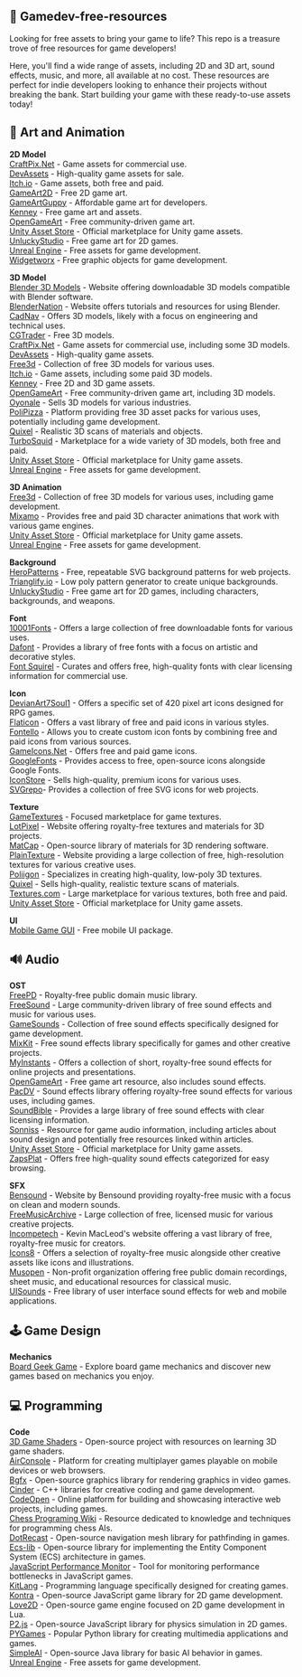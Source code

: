 ## 🧱 Gamedev-free-resources  

Looking for free assets to bring your game to life? This repo is a treasure trove of free resources for game developers!  

Here, you'll find a wide range of assets, including 2D and 3D art, sound effects, music, and more, all available at no cost. These resources are perfect for indie developers looking to enhance their projects without breaking the bank. Start building your game with these ready-to-use assets today!  

## 🎨 Art and Animation

**2D Model**  
[CraftPix.Net](https://craftpix.net/) - Game assets for commercial use.  
[DevAssets](https://devassets.com/) - High-quality game assets for sale.  
[Itch.io](https://itch.io/game-assets) - Game assets, both free and paid.  
[GameArt2D](https://www.gameart2d.com/freebies.html) - Free 2D game art.  
[GameArtGuppy](https://www.gameartguppy.com/) - Affordable game art for developers.  
[Kenney](https://kenney.nl/assets) - Free game art and assets.  
[OpenGameArt](https://opengameart.org/) - Free community-driven game art.  
[Unity Asset Store](https://assetstore.unity.com/) - Official marketplace for Unity game assets.  
[UnluckyStudio](https://unluckystudio.com/category/freegameart/) - Free game art for 2D games.  
[Unreal Engine](https://www.unrealengine.com/marketplace/en-US/store) -  Free assets for game development.  
[Widgetworx](https://www.widgetworx.com/projects/sl.html) - Free graphic objects for game development.  

 **3D Model**  
[Blender 3D Models](https://www.blender-models.com/) - Website offering downloadable 3D models compatible with Blender software.  
[BlenderNation](https://www.blendernation.com/category/art/free-blender-models/) - Website offers tutorials and resources for using Blender.  
[CadNav](https://www.cadnav.com/3d-models/) - Offers 3D models, likely with a focus on engineering and technical uses.  
[CGTrader](https://www.cgtrader.com/3d-models/animals?free=1) - Free 3D models.  
[CraftPix.Net](https://craftpix.net/) - Game assets for commercial use, including some 3D models.  
[DevAssets](https://devassets.com/) -   High-quality game assets.  
[Free3d](https://free3d.com/) - Collection of free 3D models for various uses.  
[Itch.io](https://itch.io/game-assets) - Game assets, including some paid 3D models.  
[Kenney](https://kenney.nl/assets) -  Free 2D and 3D game assets.  
[OpenGameArt](https://opengameart.org/) - Free community-driven game art, including 3D models.  
[Oyonale](http://www.oyonale.com/modeles.php?lang=en) - Sells 3D models for various industries.  
[PoliPizza](https://poly.pizza/) - Platform providing free 3D asset packs for various uses, potentially including game development.  
[Quixel](https://quixel.com/megascans/home) - Realistic 3D scans of materials and objects.  
[TurboSquid](https://www.turbosquid.com/) - Marketplace for a wide variety of 3D models, both free and paid.  
[Unity Asset Store](https://assetstore.unity.com/) - Official marketplace for Unity game assets.  
[Unreal Engine](https://www.unrealengine.com/marketplace/en-US/store) -  Free assets for game development.  

**3D Animation**  
[Free3d](https://free3d.com/) - Collection of free 3D models for various uses, including game development.  
[Mixamo](https://www.mixamo.com/#/) - Provides free and paid 3D character animations that work with various game engines.  
[Unity Asset Store](https://assetstore.unity.com/) - Official marketplace for Unity game assets.  
[Unreal Engine](https://www.unrealengine.com/marketplace/en-US/store) -  Free assets for game development.  

**Background**  
[HeroPatterns](https://heropatterns.com/) - Free, repeatable SVG background patterns for web projects.  
[Trianglify.io](https://trianglify.io/) - Low poly pattern generator to create unique backgrounds.  
[UnluckyStudio](https://unluckystudio.com/category/freegameart/) - Free game art for 2D games, including characters, backgrounds, and weapons.  

**Font**  
[10001Fonts](https://www.1001fonts.com/) - Offers a large collection of free downloadable fonts for various uses.  
[Dafont](https://www.dafont.com/pt/) - Provides a library of free fonts with a focus on artistic and decorative styles.  
[Font Squirel](https://www.fontsquirrel.com/) - Curates and offers free, high-quality fonts with clear licensing information for commercial use.  

**Icon**  
[DevianArt7Soul1](https://www.deviantart.com/7soul1/art/420-Pixel-Art-Icons-for-RPG-129892453) - Offers a specific set of 420 pixel art icons designed for RPG games.  
[Flaticon](https://www.flaticon.com/) - Offers a vast library of free and paid icons in various styles.  
[Fontello](https://fontello.com/) - Allows you to create custom icon fonts by combining free and paid icons from various sources.  
[GameIcons.Net](https://game-icons.net/) - Offers free and paid game icons.  
[GoogleFonts](https://fonts.google.com/icons) - Provides access to free, open-source icons alongside Google Fonts.  
[IconStore](https://iconstore.co/) - Sells high-quality, premium icons for various uses.  
[SVGrepo](https://www.svgrepo.com/)- Provides a collection of free SVG icons for web projects.  

**Texture**  
[GameTextures](https://gametextures.com/shop?order=new&s=) - Focused marketplace for game textures.  
[LotPixel](https://www.lotpixel.com/) - Website offering royalty-free textures and materials for 3D projects.  
[MatCap](https://github.com/nidorx/matcaps#matcaps) - Open-source library of materials for 3D rendering software.  
[PlainTexture](https://www.plaintextures.com/) - Website providing a large collection of free, high-resolution textures for various creative uses.  
[Poliigon](https://www.poliigon.com/) - Specializes in creating high-quality, low-poly 3D textures.  
[Quixel](https://quixel.com/megascans/home) - Sells high-quality, realistic texture scans of materials.  
[Textures.com](https://www.textures.com/) - Large marketplace for various textures, both free and paid.  
[Unity Asset Store](https://assetstore.unity.com/) - Official marketplace for Unity game assets.  

**UI**  
[Mobile Game GUI](https://graphicburger.com/mobile-game-gui/) - Free mobile UI package.  

## 🔊 Audio  

**OST**  
[FreePD](https://freepd.com/) - Royalty-free public domain music library.  
[FreeSound](https://freesound.org/) - Large community-driven library of free sound effects and music for various uses.  
[GameSounds](https://gamesounds.xyz/#google_vignette) - Collection of free sound effects specifically designed for game development.  
[MixKit](https://mixkit.co/free-sound-effects/game/) - Free sound effects library specifically for games and other creative projects.  
[MyInstants](https://www.myinstants.com/en/index/us/) -  Offers a collection of short, royalty-free sound effects for online projects and presentations.  
[OpenGameArt](https://opengameart.org/) - Free game art resource, also includes sound effects.  
[PacDV](https://www.pacdv.com/sounds/index.html) - Sound effects library offering royalty-free sound effects for various uses, including games.  
[SoundBible](https://soundbible.com/#google_vignette) - Provides a large library of free sound effects with clear licensing information.  
[Sonniss](https://sonniss.com/gameaudiogdc) - Resource for game audio information, including articles about sound design and potentially free resources linked within articles.  
[Unity Asset Store](https://assetstore.unity.com/) - Official marketplace for Unity game assets.  
[ZapsPlat](https://www.zapsplat.com/) - Offers free high-quality sound effects categorized for easy browsing.  

**SFX**  
[Bensound](https://www.bensound.com/) - Website by Bensound providing royalty-free music with a focus on clean and modern sounds.  
[FreeMusicArchive](https://freemusicarchive.org/) - Large collection of free, licensed music for various creative projects.  
[Incompetech](https://incompetech.com/music/) - Kevin MacLeod's website offering a vast library of free, royalty-free music for creators.  
[Icons8](https://icons8.com/music) - Offers a selection of royalty-free music alongside other creative assets like icons and illustrations.  
[Musopen](https://musopen.org/#google_vignette) - Non-profit organization offering free public domain recordings, sheet music, and educational resources for classical music.  
[UISounds](http://raisedbeaches.com/octave/index.html) - Free library of user interface sound effects for web and mobile applications.  

## 🕹 Game Design  

**Mechanics**  
[Board Geek Game](https://boardgamegeek.com/browse/boardgamemechanic) - Explore board game mechanics and discover new games based on mechanics you enjoy.  

## 💻 Programming  

**Code**  
[3D Game Shaders](https://github.com/lettier/3d-game-shaders-for-beginners?tab=readme-ov-file) - Open-source project with resources on learning 3D game shaders.  
[AirConsole](https://developers.airconsole.com/#!/) - Platform for creating multiplayer games playable on mobile devices or web browsers.  
[Bgfx](https://github.com/bkaradzic/bgfx?tab=readme-ov-file) - Open-source graphics library for rendering graphics in video games.  
[Cinder](https://libcinder.org/) - C++ libraries for creative coding and game development.  
[CodeOpen](https://codepen.io/) - Online platform for building and showcasing interactive web projects, including games.  
[Chess Programing Wiki](https://www.chessprogramming.org/Main_Page) - Resource dedicated to knowledge and techniques for programming chess AIs.  
[DotRecast](https://github.com/ikpil/DotRecast) - Open-source navigation mesh library for pathfinding in games.  
[Ecs-lib](https://github.com/nidorx/ecs-lib#readme) - Open-source library for implementing the Entity Component System (ECS) architecture in games.  
[JavaScript Performance Monitor](https://github.com/mrdoob/stats.js) - Tool for monitoring performance bottlenecks in JavaScript games.  
[KitLang](https://www.kitlang.org/) - Programming language specifically designed for creating games.  
[Kontra](https://straker.github.io/kontra/) - Open-source JavaScript game library for 2D game development.  
[Love2D](https://love2d.org/wiki/Main_Page) - Open-source game engine focused on 2D game development in Lua.  
[P2.js](https://github.com/schteppe/p2.js) - Open-source JavaScript library for physics simulation in 2D games.  
[PYGames](https://github.com/pygame/pygame) - Popular Python library for creating multimedia applications and games.  
[SimpleAI](https://mgerhardy.github.io/simpleai/) - Open-source Java library for basic AI behavior in games.  
[Unreal Engine](https://www.unrealengine.com/marketplace/en-US/store) - Free assets for game development.  


